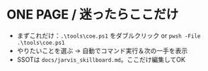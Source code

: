 ﻿# ONE PAGE / 迷ったらここだけ
- まずこれだけ：`.\tools\coe.ps1` をダブルクリック or `pwsh -File .\tools\coe.ps1`
- やりたいことを選ぶ → 自動でコマンド実行＆次の一手を表示
- SSOTは `docs/jarvis_skillboard.md`。ここだけ編集してOK
